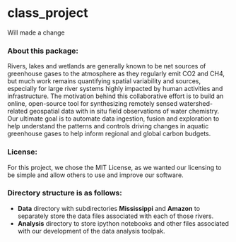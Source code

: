 # class_project
Will made a change
### About this package:
Rivers, lakes and wetlands are generally known to be net sources of greenhouse gases to the atmosphere as they regularly emit CO2 and CH4, but much work remains quantifying spatial variability and sources, especially for large river systems highly impacted by human activities and infrastructure. The motivation behind this collaborative effort is to build an online, open-source tool for synthesizing remotely sensed watershed-related geospatial data with in situ field observations of water chemistry. Our ultimate goal is to automate data ingestion, fusion and exploration to help understand the patterns and controls driving changes in aquatic greenhouse gases to help inform regional and global carbon budgets.

### License:
For this project, we chose the MIT License, as we wanted our licensing to be simple and allow others to use and improve our software.

### Directory structure is as follows:
- **Data** directory with subdirectories **Mississippi** and **Amazon** to separately store the data files associated with each of those rivers.
- **Analysis** directory to store ipython notebooks and other files associated with our development of the data analysis toolpak.
